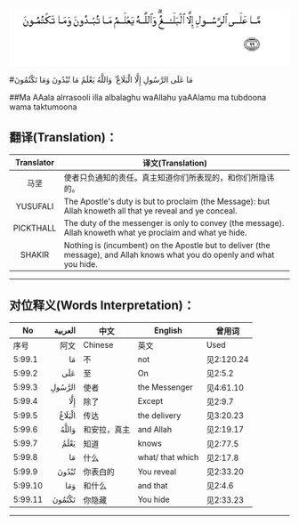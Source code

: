 ![005:099](images/005_099.gif)

#مَا عَلَى الرَّسُولِ إِلَّا الْبَلَاغُ ۗ وَاللَّهُ يَعْلَمُ مَا تُبْدُونَ وَمَا تَكْتُمُونَ 

##Ma AAala alrrasooli illa albalaghu waAllahu yaAAlamu ma tubdoona wama taktumoona 

## 翻译(Translation)：

| Translator | 译文(Translation)                                            |
| :--------: | ------------------------------------------------------------ |
|    马坚    | 使者只负通知的责任。真主知道你们所表现的，和你们所隐讳的。   |
|  YUSUFALI  | The Apostle's duty is but to proclaim (the Message): but Allah knoweth all that ye reveal and ye conceal. |
| PICKTHALL  | The duty of the messenger is only to convey (the message). Allah knoweth what ye proclaim and what ye hide. |
|   SHAKIR   | Nothing is (incumbent) on the Apostle but to deliver (the message), and Allah knows what you do openly and what you hide. |

---

## 对位释义(Words Interpretation)：

| No   | العربية | 中文    | English | 曾用词 |
| ---- | ------: | ------- | ------- | ------ |
| 序号 |    阿文 | Chinese | 英文    | Used   |
| 5:99.1  | مَا     | 不           | not              | 见2:120.24 |
| 5:99.2  | عَلَى    | 至           | On               | 见2:5.2    |
| 5:99.3  | الرَّسُولِ | 使者         | the Messenger    | 见4:61.10  |
| 5:99.4  | إِلَّا    | 除了         | Except           | 见2:9.7    |
| 5:99.5  | الْبَلَاغُ | 传达         | the delivery     | 见3:20.23  |
| 5:99.6  | وَاللَّهُ  | 和安拉，真主 | and Allah        | 见2:19.17  |
| 5:99.7  | يَعْلَمُ   | 知道         | knows            | 见2:77.5   |
| 5:99.8  | مَا     | 什么         | what/ that which | 见2:17.8   |
| 5:99.9  | تُبْدُونَ  | 你表白的     | You reveal       | 见2:33.20  |
| 5:99.10 | وَمَا    | 和什么       | and that         | 见2:4.6    |
| 5:99.11 | تَكْتُمُونَ | 你隐藏       | You hide         | 见2:33.23  |

---
